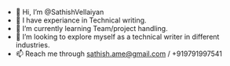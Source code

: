 - 👋 Hi, I’m @SathishVellaiyan
- 👀 I have experiance in Technical writing.
- 🌱 I’m currently learning Team/project handling.
- 💞️ I’m looking to explore myself as a technical writer in different industries.
- 📫 Reach me through sathish.ame@gmail.com / +919791997541
